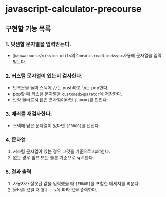 # javascript-calculator-precourse

## 구현할 기능 목록

### 1. 덧셈할 문자열을 입력받는다.

- <code>@woowacourse/mission-utils</code>의 <code>Console.readLineAsync</code>사용해 문자열을 입력받는다.

### 2. 커스텀 문자열이 있는지 검사한다.

- 반복문을 돌며 스택에 <code>//</code>는 push하고 <code>\n</code>는 pop한다.
- pop할 때 커스텀 문자열을 <code>customedSeparator</code>에 저장한다.
- 만약 올바르지 않은 문자열이라면 <code>[ERROR]</code>를 던진다.

### 3. 에러를 재검사한다.

- 스택에 남은 문자열이 있다면 <code>[ERROR]</code>를 던진다.

### 4. 문자열 

1. 커스텀 문자열이 있는 경우 그것을 기준으로 split한다.
2. 없는 경우 쉼표 또는 콜론 기준으로 split한다.

### 5. 결과 출력

1. 사용자가 잘못된 값을 입력했을 때 <code>[ERROR]</code>를 포함한 메세지를 띄운다.
2. 올바른 값일 때 <code>결과 : x</code>에 따라 값을 출력한다.